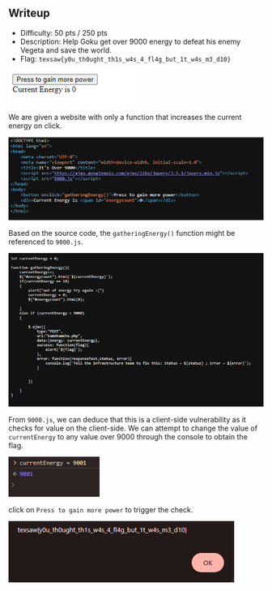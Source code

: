 ## Writeup

- Difficulty: 50 pts / 250 pts
- Description: Help Goku get over 9000 energy to defeat his enemy Vegeta and save the world.
- Flag: `texsaw{y0u_th0ught_th1s_w4s_4_fl4g_but_1t_w4s_m3_d10}`

![](./images/img1.png)

We are given a website with only a function that increases the current energy on click.

![](./images/img2.png)

Based on the source code, the `gatheringEnergy()` function might be referenced to `9000.js`.

![](./images/img3.png)

From `9000.js`, we can deduce that this is a client-side vulnerability as it checks for value on the client-side. We can attempt to change the value of `currentEnergy` to any value over 9000 through the console to obtain the flag.

![](./images/img4.png)

click on `Press to gain more power` to trigger the check.

![](./images/img5.png)

